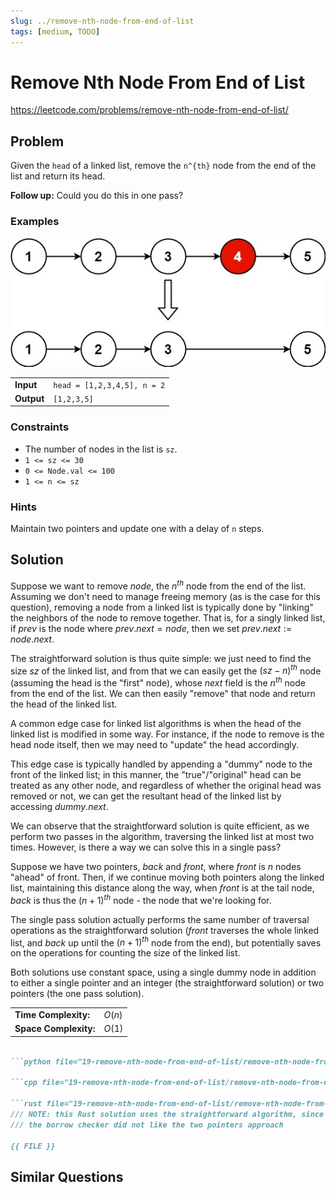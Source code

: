 ```yaml
---
slug: ../remove-nth-node-from-end-of-list
tags: [medium, TODO]
---
```


# Remove Nth Node From End of List

<Difficulty m />

https://leetcode.com/problems/remove-nth-node-from-end-of-list/

## Problem

Given the `head` of a linked list, remove the `n^{th}` node from the end of the list and return its head.

**Follow up:** Could you do this in one pass?

### Examples

<Example>

![](./assets/example.jpg)

| | |
:--|:--
**Input**       | `head = [1,2,3,4,5], n = 2`
**Output**      | `[1,2,3,5]`

</Example>

### Constraints

- The number of nodes in the list is `sz`.
- `1 <= sz <= 30`
- `0 <= Node.val <= 100`
- `1 <= n <= sz`

### Hints

<Hint>

Maintain two pointers and update one with a delay of `n` steps.

</Hint>

## Solution

Suppose we want to remove $node$, the $n^{th}$ node from the end of the list. Assuming we don't need to manage freeing memory (as is the case for this question), removing a node from a linked list is typically done by "linking" the neighbors of the node to remove together. That is, for a singly linked list, if $prev$ is the node where $prev.next = node$, then we set $prev.next := node.next$.

The straightforward solution is thus quite simple: we just need to find the size $sz$ of the linked list, and from that we can easily get the $(sz - n)^{th}$ node (assuming the head is the "first" node), whose $next$ field is the $n^{th}$ node from the end of the list. We can then easily "remove" that node and return the head of the linked list.

A common edge case for linked list algorithms is when the head of the linked list is modified in some way. For instance, if the node to remove is the head node itself, then we may need to "update" the head accordingly.

This edge case is typically handled by appending a "dummy" node to the front of the linked list; in this manner, the "true"/"original" head can be treated as any other node, and regardless of whether the original head was removed or not, we can get the resultant head of the linked list by accessing $dummy.next$.

We can observe that the straightforward solution is quite efficient, as we perform two passes in the algorithm, traversing the linked list at most two times. However, is there a way we can solve this in a single pass?

Suppose we have two pointers, $back$ and $front$, where $front$ is $n$ nodes "ahead" of front. Then, if we continue moving both pointers along the linked list, maintaining this distance along the way, when $front$ is at the tail node, $back$ is thus the $(n+1)^{th}$ node - the node that we're looking for.

The single pass solution actually performs the same number of traversal operations as the straightforward solution ($front$ traverses the whole linked list, and $back$ up until the $(n+1)^{th}$ node from the end), but potentially saves on the operations for counting the size of the linked list.

Both solutions use constant space, using a single dummy node in addition to either a single pointer and an integer (the straightforward solution) or two pointers (the one pass solution).

<VAlign>

| | |
:--|:--
**Time Complexity:**    |   $O(n)$
**Space Complexity:**   |   $O(1)$

</VAlign>

```md codetabs

```python file="19-remove-nth-node-from-end-of-list/remove-nth-node-from-end-of-list.py"

```cpp file="19-remove-nth-node-from-end-of-list/remove-nth-node-from-end-of-list.cpp"

```rust file="19-remove-nth-node-from-end-of-list/remove-nth-node-from-end-of-list.rs"
/// NOTE: this Rust solution uses the straightforward algorithm, since
/// the borrow checker did not like the two pointers approach

{{ FILE }}

```

## Similar Questions

<Similar title="Swapping Nodes in a Linked List" m />

<Similar title="Delete N Nodes after M Nodes of a Linked List" e />